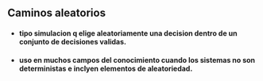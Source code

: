 ## Caminos aleatorios

- #### tipo simulacion q elige aleatoriamente una decision dentro de un conjunto de decisiones validas.

- #### uso en muchos campos del conocimiento cuando los sistemas no son deterministas e inclyen elementos de aleatoriedad. 

